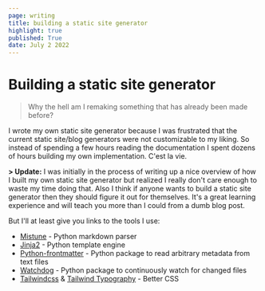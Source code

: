 ```yaml
---
page: writing
title: building a static site generator
highlight: true
published: True 
date: July 2 2022
---
```


# Building a static site generator

> Why the hell am I remaking something that has already been made before?

I wrote my own static site generator because I was frustrated that the current
static site/blog generators were not customizable to my liking. So instead of spending a few
hours reading the documentation I spent dozens of hours building my own implementation. C'est la vie.


__> Update:__ I was initially in the process of writing up a nice overview of how I built my own
static site generator but realized I really don't care enough to waste my time doing that.
Also I think if anyone wants to build a static site generator then they should figure it out for
themselves. It's a great learning experience and will teach you more than I could from a dumb
blog post.

But I'll at least give you links to the tools I use:

- [Mistune](https://mistune.readthedocs.io/en/latest/) - Python markdown parser
- [Jinja2](https://svn.python.org/projects/external/Jinja-2.1.1/docs/_build/html/index.html) - Python template engine
- [Python-frontmatter](https://github.com/eyeseast/python-frontmatter) - Python package to read arbitrary metadata from text files
- [Watchdog](https://python-watchdog.readthedocs.io/en/stable/) - Python package to continuously watch for changed files
- [Tailwindcss](https://tailwindcss.com/) & [Tailwind Typography](https://tailwindcss.com/docs/typography-plugin) - Better CSS
